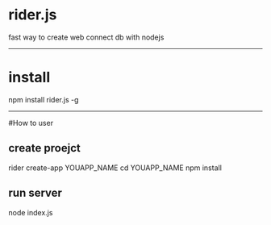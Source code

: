 # rider.js
fast way to create web connect db with nodejs 

------------------

# install
npm install rider.js -g

------------------ 
#How to user

## create proejct 
rider create-app YOUAPP_NAME
cd YOUAPP_NAME
npm install 

## run server
node index.js
